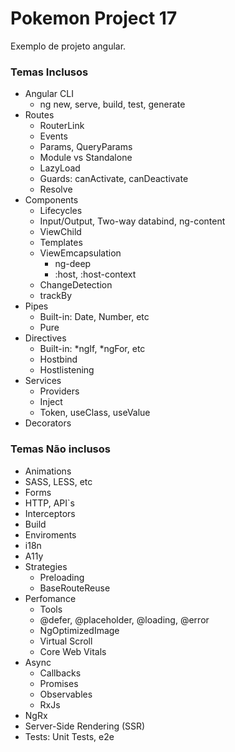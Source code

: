 # Pokemon Project 17

Exemplo de projeto angular.

### Temas Inclusos

- Angular CLI
  - ng new, serve, build, test, generate
- Routes
  - RouterLink
  - Events
  - Params, QueryParams
  - Module vs Standalone
  - LazyLoad
  - Guards: canActivate, canDeactivate
  - Resolve
- Components
  - Lifecycles
  - Input/Output, Two-way databind, ng-content
  - ViewChild
  - Templates
  - ViewEmcapsulation
    - ng-deep
    - :host, :host-context
  - ChangeDetection
  - trackBy
- Pipes
  - Built-in: Date, Number, etc
  - Pure
- Directives
  - Built-in: *ngIf, *ngFor, etc
  - Hostbind
  - Hostlistening
- Services
  - Providers
  - Inject
  - Token, useClass, useValue
- Decorators

### Temas Não inclusos

- Animations
- SASS, LESS, etc
- Forms
- HTTP, API`s
- Interceptors
- Build
- Enviroments
- i18n
- A11y
- Strategies
  - Preloading
  - BaseRouteReuse
- Perfomance
  - Tools
  - @defer, @placeholder, @loading, @error
  - NgOptimizedImage
  - Virtual Scroll
  - Core Web Vitals
- Async
  - Callbacks
  - Promises
  - Observables
  - RxJs
- NgRx
- Server-Side Rendering (SSR)
- Tests: Unit Tests, e2e
